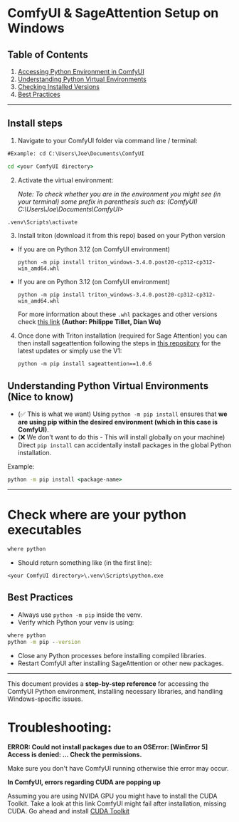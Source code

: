 # ComfyUI & SageAttention Setup on Windows

## Table of Contents
1. [Accessing Python Environment in ComfyUI](#accessing-python-environment-in-comfyui)
2. [Understanding Python Virtual Environments](#understanding-python-virtual-environments)
3. [Checking Installed Versions](#checking-installed-versions)
4. [Best Practices](#best-practices)

---

## Install steps 

1. Navigate to your ComfyUI folder via  command line / terminal:

```cmd
#Example: cd C:\Users\Joe\Documents\ComfyUI

cd <your ComfyUI directory>
```

2. Activate the virtual environment:

    _Note: To check whether you are in the environment you might see (in your terminal) some prefix in parenthesis such as:
    (ComfyUI) C:\Users\Joe\Documents\ComfyUI>_

```cmd
.venv\Scripts\activate
```

3. Install triton (download it from this repo) based on your Python version
- If you are on Python 3.12 (on ComfyUI environment)
    ```
    python -m pip install triton_windows-3.4.0.post20-cp312-cp312-win_amd64.whl
    ```
- If you are on Python 3.12 (on ComfyUI environment)
    ```
    python -m pip install triton_windows-3.4.0.post20-cp312-cp312-win_amd64.whl
    ```
    For more information about these `.whl` packages and other versions check [this link](https://pypi.org/project/triton-windows/#files) 
    **(Author: Philippe Tillet, Dian Wu)**

4. Once done with Triton installation (required for Sage Attention) you can then install sageattention following the steps in [this repository](https://github.com/thu-ml/SageAttention?tab=readme-ov-file) for the latest updates or simply use the V1:
   ```
   python -m pip install sageattention==1.0.6
   ```


## Understanding Python Virtual Environments (Nice to know)

- (✅ This is what we want) Using `python -m pip install` ensures that **we are using pip within the desired environment (which in this case is ComfyUI)**. 
- (❌ We don't want to do this - This will install globally on your machine) Direct `pip install` can accidentally install packages in the global Python installation.

Example:

```cmd
python -m pip install <package-name>
```

---

# Check where are your python executables
```cmd
where python
```
- Should return something like (in the first line):
```
<your ComfyUI directory>\.venv\Scripts\python.exe
```

## Best Practices

- Always use `python -m pip` inside the venv.  
- Verify which Python your venv is using:

```cmd
where python
python -m pip --version
```

- Close any Python processes before installing compiled libraries.  
- Restart ComfyUI after installing SageAttention or other new packages.  

---

This document provides a **step-by-step reference** for accessing the ComfyUI Python environment, installing necessary libraries, and handling Windows-specific issues.





# Troubleshooting:
**ERROR: Could not install packages due to an OSError: [WinError 5] Access is denied: ... Check the permissions.**

Make sure you don't have ComfyUI running otherwise thie error may occur.

**In ComfyUI, errors regarding CUDA are popping up** 

Assuming you are using NVIDA GPU you might have to install the CUDA Toolkit. Take a look at this link ComfyUI might fail after installation, missing CUDA. Go ahead and install [CUDA Toolkit](https://developer.nvidia.com/cuda-toolkit)



